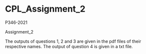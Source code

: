 # CPL_Assignment_2
P346-2021

Assignment_2

The outputs of questions 1, 2 and 3 are given in the pdf files of their respective names.
The output of question 4 is given in a txt file.
